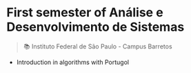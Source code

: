 # First semester of Análise e Desenvolvimento de Sistemas

> 📚 Instituto Federal de São Paulo - Campus Barretos

- Introduction in algorithms with Portugol